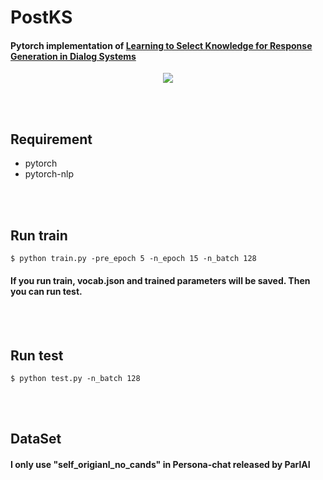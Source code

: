 # PostKS

#### Pytorch implementation of [Learning to Select Knowledge for Response Generation in Dialog Systems](https://arxiv.org/pdf/1902.04911.pdf)


<p align="center">
  <img src="https://github.com/bzantium/PostKS/blob/master/image/architecture.PNG">
</p>

<br><br>
## Requirement
- pytorch
- pytorch-nlp

<br><br>
## Run train
```
$ python train.py -pre_epoch 5 -n_epoch 15 -n_batch 128
```
#### If you run train, vocab.json and trained parameters will be saved. Then you can run test.

<br><br>
## Run test
```
$ python test.py -n_batch 128
```

<br><br>
## DataSet
#### I only use "self_origianl_no_cands" in Persona-chat released by ParlAI
